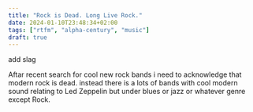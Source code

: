 ```yaml
---
title: "Rock is Dead. Long Live Rock."
date: 2024-01-10T23:48:34+02:00
tags: ["rtfm", "alpha-century", "music"]
draft: true
---
```


add slag

Aftar recent search for cool new rock bands i need to acknowledge that modern rock is dead.
instead there is a lots of bands with cool modern sound relating to Led Zeppelin but under blues or jazz or whatever genre except Rock. 

